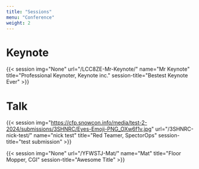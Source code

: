 ```yaml
---
title: "Sessions"
menu: "Conference"
weight: 2
---
```


# Keynote

{{< session img="None" url="/LCC8ZE-Mr-Keynote/" name="Mr Keynote" title="Professional Keynoter, Keynote inc." session-title="Bestest Keynote Ever" >}}

# Talk

{{< session img="https://cfp.snowcon.info/media/test-2-2024/submissions/3SHNRC/Eyes-Emoji-PNG_OXw6f1v.jpg" url="/3SHNRC-nick-test/" name="nick test" title="Red Teamer, SpectorOps" session-title="test submission" >}}

{{< session img="None" url="/YFWSTJ-Mat/" name="Mat" title="Floor Mopper, CGI" session-title="Awesome Title" >}}

